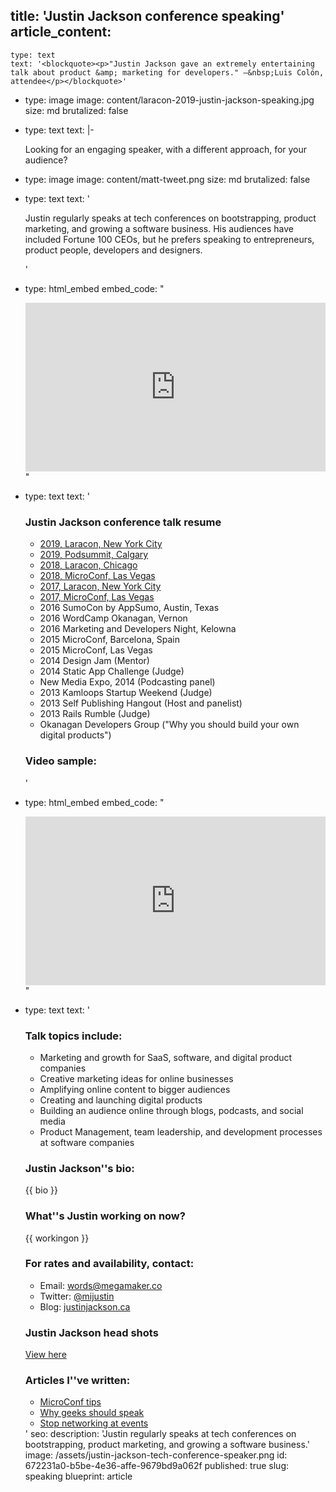 title: 'Justin Jackson conference speaking'
article_content:
  -
    type: text
    text: '<blockquote><p>"Justin Jackson gave an extremely entertaining talk about product &amp; marketing for developers." –&nbsp;Luis Colón, attendee</p></blockquote>'
  -
    type: image
    image: content/laracon-2019-justin-jackson-speaking.jpg
    size: md
    brutalized: false
  -
    type: text
    text: |-
      <p>

      Looking for an engaging speaker, with a different approach, for your audience?&nbsp;</p>
  -
    type: image
    image: content/matt-tweet.png
    size: md
    brutalized: false
  -
    type: text
    text: '<p>Justin regularly speaks at tech conferences on bootstrapping, product marketing, and growing a software business. His audiences have included Fortune 100 CEOs, but he prefers speaking to entrepreneurs, product people, developers and designers.</p>'
  -
    type: html_embed
    embed_code: "<style>.embed-container { position: relative; padding-bottom: 56.25%; height: 0; overflow: hidden; max-width: 100%; -webkit-filter: grayscale(100%); filter: grayscale(100%); } .embed-container iframe, .embed-container object, .embed-container embed { position: absolute; top: 0; left: 0; width: 100%; height: 100%; }</style><div class='embed-container'><iframe src='https://www.youtube.com/embed/RoPHEgl5_1E?rel=0' frameborder='0' allowfullscreen></iframe></div>"
  -
    type: text
    text: '<h3>Justin Jackson conference talk resume</h3><ul><li><a href="https://justinjackson.ca/laracon">2019, Laracon, New York City</a></li><li><a href="https://www.youtube.com/watch?v=yHWpqov1Rvk">2019, Podsummit, Calgary</a></li><li><a href="https://www.flickr.com/photos/ninjaparade/43792024671/in/album-72157699336717324/">2018, Laracon, Chicago</a></li><li><a href="https://youtu.be/F-q3PLqMOoc">2018, MicroConf, Las Vegas</a></li><li><a href="https://www.youtube.com/watch?v=OgZhIWquqiw">2017, Laracon, New York City</a></li><li><a href="https://youtu.be/JGBAyzw0dG8?t=27s">2017, MicroConf, Las Vegas</a></li><li>2016 SumoCon by AppSumo, Austin, Texas</li><li>2016 WordCamp Okanagan, Vernon</li><li>2016 Marketing and&nbsp;Developers Night, Kelowna</li><li>2015 MicroConf, Barcelona, Spain</li><li>2015 MicroConf, Las Vegas</li><li>2014 Design Jam (Mentor)</li><li>2014 Static App Challenge (Judge)</li><li>New Media Expo, 2014 (Podcasting panel)</li><li>2013 Kamloops Startup Weekend (Judge)</li><li>2013 Self Publishing Hangout (Host and panelist)</li><li>2013 Rails Rumble (Judge)</li><li>Okanagan Developers Group ("Why you should build your own digital products")</li></ul><h3>Video sample:</h3>'
  -
    type: html_embed
    embed_code: "<style>.embed-container { position: relative; padding-bottom: 56.25%; height: 0; overflow: hidden; max-width: 100%; } .embed-container iframe, .embed-container object, .embed-container embed { position: absolute; top: 0; left: 0; width: 100%; height: 100%; -webkit-filter: grayscale(100%); filter: grayscale(100%); }</style><div class='embed-container'><iframe src='https://www.youtube.com/embed/zC-Otz1UQ_o?rel=0' frameborder='0' allowfullscreen></iframe></div>"
  -
    type: text
    text: '<h3>Talk topics include:</h3><ul><li>Marketing and growth for SaaS, software, and digital product companies</li><li>Creative marketing ideas for online businesses</li><li>Amplifying online content to bigger audiences</li><li>Creating and launching digital products</li><li>Building an audience online through blogs, podcasts, and social media</li><li>Product Management, team leadership, and development processes at software companies</li></ul><h3>Justin Jackson''s bio:</h3><p>{{ bio }}</p><h3>What''s Justin working on now?</h3><p>{{ workingon }}</p><h3>For rates and availability, contact:</h3><ul><li>Email: words@megamaker.co</li><li>Twitter: <a href="http://twitter.com/mijustin">@mijustin</a></li><li>Blog: <a href="http://justinjackson.ca">justinjackson.ca</a></li></ul><h3>Justin Jackson head shots</h3><p><a href="https://www.dropbox.com/sh/amhox1q0eb2d4za/AACdn8YIn2t4XoZH1sOZMjmTa?dl=0">View here</a></p><h3>Articles I''ve written:</h3><ul><li><a href="https://justinjackson.ca/microconf/">MicroConf tips</a></li><li><a href="https://justinjackson.ca/speak">Why geeks should speak</a></li><li><a href="https://justinjackson.ca/stop-networking/">Stop networking at events</a></li></ul>'
seo:
  description: 'Justin regularly speaks at tech conferences on bootstrapping, product marketing, and growing a software business.'
  image: /assets/justin-jackson-tech-conference-speaker.png
id: 672231a0-b5be-4e36-affe-9679bd9a062f
published: true
slug: speaking
blueprint: article
